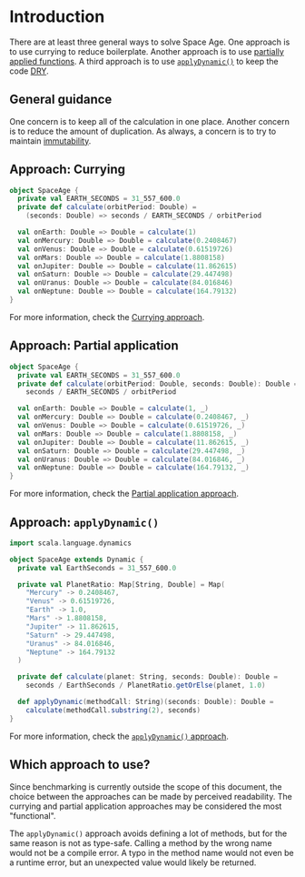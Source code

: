 # Introduction

There are at least three general ways to solve Space Age.
One approach is to use currying to reduce boilerplate.
Another approach is to use [partially applied functions][partial-application].
A third approach is to use [`applyDynamic()`][applydynamic] to keep the code [DRY][dry].

## General guidance

One concern is to keep all of the calculation in one place.
Another concern is to reduce the amount of duplication.
As always, a concern is to try to maintain [immutability][immutability].


## Approach: Currying

```scala
object SpaceAge {
  private val EARTH_SECONDS = 31_557_600.0
  private def calculate(orbitPeriod: Double) =
    (seconds: Double) => seconds / EARTH_SECONDS / orbitPeriod

  val onEarth: Double => Double = calculate(1)
  val onMercury: Double => Double = calculate(0.2408467)
  val onVenus: Double => Double = calculate(0.61519726)
  val onMars: Double => Double = calculate(1.8808158)
  val onJupiter: Double => Double = calculate(11.862615)
  val onSaturn: Double => Double = calculate(29.447498)
  val onUranus: Double => Double = calculate(84.016846)
  val onNeptune: Double => Double = calculate(164.79132)
}
```

For more information, check the [Currying approach][approach-currying].

## Approach: Partial application

```scala
object SpaceAge {
  private val EARTH_SECONDS = 31_557_600.0
  private def calculate(orbitPeriod: Double, seconds: Double): Double =
    seconds / EARTH_SECONDS / orbitPeriod

  val onEarth: Double => Double = calculate(1, _)
  val onMercury: Double => Double = calculate(0.2408467, _)
  val onVenus: Double => Double = calculate(0.61519726, _)
  val onMars: Double => Double = calculate(1.8808158, _)
  val onJupiter: Double => Double = calculate(11.862615, _)
  val onSaturn: Double => Double = calculate(29.447498, _)
  val onUranus: Double => Double = calculate(84.016846, _)
  val onNeptune: Double => Double = calculate(164.79132, _)
}
```

For more information, check the [Partial application approach][approach-partial-application].

## Approach: `applyDynamic()`

```scala
import scala.language.dynamics

object SpaceAge extends Dynamic {
  private val EarthSeconds = 31_557_600.0

  private val PlanetRatio: Map[String, Double] = Map(
    "Mercury" -> 0.2408467,
    "Venus" -> 0.61519726,
    "Earth" -> 1.0,
    "Mars" -> 1.8808158,
    "Jupiter" -> 11.862615,
    "Saturn" -> 29.447498,
    "Uranus" -> 84.016846,
    "Neptune" -> 164.79132
  )

  private def calculate(planet: String, seconds: Double): Double =
    seconds / EarthSeconds / PlanetRatio.getOrElse(planet, 1.0)

  def applyDynamic(methodCall: String)(seconds: Double): Double =
    calculate(methodCall.substring(2), seconds)
}
```

For more information, check the [`applyDynamic()` approach][approach-applydynamic].

## Which approach to use?

Since benchmarking is currently outside the scope of this document, the choice between the approaches can be made by perceived readability.
The currying and partial application approaches may be considered the most "functional".

The `applyDynamic()` approach avoids defining a lot of methods, but for the same reason is not as type-safe.
Calling a method by the wrong name would not be a compile error.
A typo in the method name would not even be a runtime error, but an unexpected value would likely be returned.

[currying]: https://www.baeldung.com/scala/currying
[partial-application]: https://www.geeksforgeeks.org/scala-partially-applied-functions/
[applydynamic]: https://www.scala-lang.org/api/2.13.3/scala/Dynamic.html
[dry]: https://en.wikipedia.org/wiki/Don%27t_repeat_yourself
[immutability]: https://alvinalexander.com/scala/scala-idiom-immutable-code-functional-programming-immutability/
[approach-currying]: https://exercism.org/tracks/scala/exercises/space-age/approaches/currying
[approach-partial-application]: https://exercism.org/tracks/scala/exercises/space-age/approaches/partial-application
[approach-applydynamic]: https://exercism.org/tracks/scala/exercises/space-age/approaches/applydynamic
